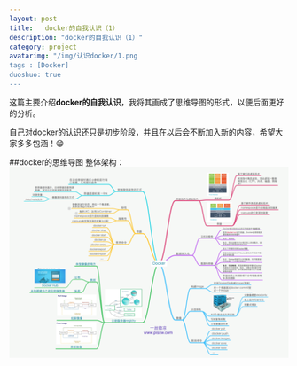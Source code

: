 ```yaml
---
layout: post
title:   docker的自我认识（1）
description: "docker的自我认识（1）"
category: project
avatarimg: "/img/认识docker/1.png
tags : [Docker]
duoshuo: true
---
```

这篇主要介绍**docker的自我认识**，我将其画成了思维导图的形式，以便后面更好的分析。

自己对docker的认识还只是初步阶段，并且在以后会不断加入新的内容，希望大家多多包涵！😁


<!-- more -->

##docker的思维导图
整体架构：	
![1]


[1]:/img/认识docker/4.png